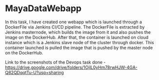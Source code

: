 # MayaDataWebapp

In this task, I have created one webapp which is launched through a DockerFile via Jenkins CI/CD pipeline. 
The DockerFile is extracted by Jenkins masternode, which builds the image from it and also pushes the image on the DockerHub. 
After that, the container is launched on cloud instance which is a Jenkins slave node of the cluster through docker. This container launched is pulled the image that is pushed by the master node on the DockerHub.


Link to the screenshots of the Devops task done - https://drive.google.com/drive/folders/1OjlL0yHm78rwHJW-4GA-Q82QDqqtTu-U?usp=sharing
